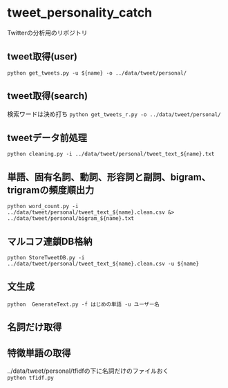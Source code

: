 # tweet_personality_catch

Twitterの分析用のリポジトリ

## tweet取得(user)
`python get_tweets.py -u ${name} -o ../data/tweet/personal/`

## tweet取得(search)
検索ワードは決め打ち
`python get_tweets_r.py -o ../data/tweet/personal/`

## tweetデータ前処理
`python cleaning.py -i ../data/tweet/personal/tweet_text_${name}.txt`

## 単語、固有名詞、動詞、形容詞と副詞、bigram、trigramの頻度順出力
`python word_count.py -i ../data/tweet/personal/tweet_text_${name}.clean.csv &> ../data/tweet/personal/bigram_${name}.txt`

## マルコフ連鎖DB格納
`python StoreTweetDB.py -i ../data/tweet/personal/tweet_text_${name}.clean.csv -u ${name}`

## 文生成
`python  GenerateText.py -f はじめの単語 -u ユーザー名` 

## 名詞だけ取得


## 特徴単語の取得
../data/tweet/personal/tfidfの下に名詞だけのファイルおく  
`python tfidf.py`


